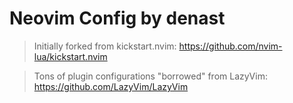 # Neovim Config by denast

> Initially forked from kickstart.nvim:
> https://github.com/nvim-lua/kickstart.nvim

> Tons of plugin configurations "borrowed" from LazyVim:
> https://github.com/LazyVim/LazyVim
